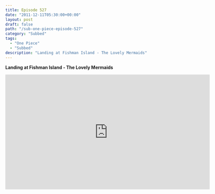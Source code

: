 ```yaml
---
title: Episode 527
date: "2011-12-11T05:30:00+00:00"
layout: post
draft: false
path: "/sub-one-piece-episode-527"
category: "Subbed"
tags:
  - "One Piece"
  - "Subbed"
description: "Landing at Fishman Island - The Lovely Mermaids"
---
```


**Landing at Fishman Island - The Lovely Mermaids**

<iframe width="640" height="360" src="https://www.rapidvideo.com/e/G6FRPF6BJH" frameborder="0" marginwidth=0 marginheight=0 scrolling=no allowfullscreen></iframe>

